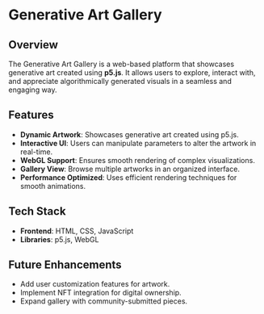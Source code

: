 # Generative Art Gallery

## Overview
The Generative Art Gallery is a web-based platform that showcases generative art created using **p5.js**. It allows users to explore, interact with, and appreciate algorithmically generated visuals in a seamless and engaging way.

## Features
- **Dynamic Artwork**: Showcases generative art created using p5.js.
- **Interactive UI**: Users can manipulate parameters to alter the artwork in real-time.
- **WebGL Support**: Ensures smooth rendering of complex visualizations.
- **Gallery View**: Browse multiple artworks in an organized interface.
- **Performance Optimized**: Uses efficient rendering techniques for smooth animations.

## Tech Stack
- **Frontend**: HTML, CSS, JavaScript
- **Libraries**: p5.js, WebGL

## Future Enhancements
- Add user customization features for artwork.
- Implement NFT integration for digital ownership.
- Expand gallery with community-submitted pieces.


